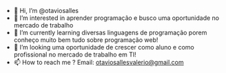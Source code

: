 - 👋 Hi, I’m @otaviosalles
- 👀 I’m interested in aprender programação e busco uma oportunidade no mercado de trabalho
- 🌱 I’m currently learning  diversas linguagens de programação porem  conheço muito bem tudo sobre programação web!
- 💞️ I’m looking  uma oportunidade de crescer como aluno  e como profissional no mercado de trabalho em TI!
- 📫 How to reach me ? 
Email: otaviosallesvalerio@gmail.com


<!---
otaviosalles/otaviosalles is a ✨ special ✨ repository because its `README.md` (this file) appears on your GitHub profile.
You can click the Preview link to take a look at your changes.
--->

